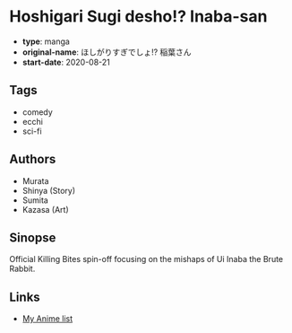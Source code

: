 # Hoshigari Sugi desho!? Inaba-san

-   **type**: manga
-   **original-name**: ほしがりすぎでしょ!? 稲葉さん
-   **start-date**: 2020-08-21

## Tags

-   comedy
-   ecchi
-   sci-fi

## Authors

-   Murata
-   Shinya (Story)
-   Sumita
-   Kazasa (Art)

## Sinopse

Official Killing Bites spin-off focusing on the mishaps of Ui Inaba the Brute Rabbit.

## Links

-   [My Anime list](https://myanimelist.net/manga/129368/Hoshigari_Sugi_desho_Inaba-san)
